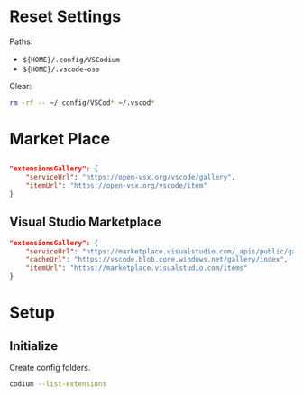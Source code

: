 # Reset Settings

Paths:
* `${HOME}/.config/VSCodium`
* `${HOME}/.vscode-oss`

Clear:
```sh
rm -rf -- ~/.config/VSCod* ~/.vscod*
```
# Market Place
## 
```json
"extensionsGallery": {
    "serviceUrl": "https://open-vsx.org/vscode/gallery",
    "itemUrl": "https://open-vsx.org/vscode/item"
}
```

## Visual Studio Marketplace
```json
"extensionsGallery": {
    "serviceUrl": "https://marketplace.visualstudio.com/_apis/public/gallery",
    "cacheUrl": "https://vscode.blob.core.windows.net/gallery/index",
    "itemUrl": "https://marketplace.visualstudio.com/items"
}
```

# Setup

## Initialize
Create config folders.
```sh
codium --list-extensions
```


<!--stackedit_data:
eyJoaXN0b3J5IjpbMzcxOTQyNjM4LC0xNDEyMDg2ODA2LC0xMD
k1NjAzOTMxLDEyNzQzMTk2NDMsLTg1OTA2Mzc0NF19
-->